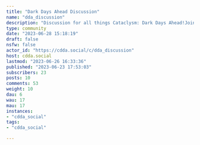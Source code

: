 ```yaml
---
title: "Dark Days Ahead Discussion" 
name: "dda_discussion"
description: "Discussion for all things Cataclysm: Dark Days Ahead!Join the discussion [using this guide](https://cdda.social/post/568)1. Be Nice - Pointless negativity, edginess, or discrimination will not be tolerated.2. No NSFW - No NSFW content is allowed. While CDDA deals with adult content, the intent is not to be erotic. Submissions that have excessive sexual themes may be removed at moderator discretion.3. Constructive Criticism - We encourage constructive criticism and feedback. However, avoid excessive or ongoing negativity that does not have any actionable or constructive elements. This gameplay element is imbalanced because it makes this other thing too difficult is fine. This change should be reverted, it's terrible is not.4. Stay On-topic - As this is a Lemmy dedicated to the game Cataclysm: Dark Days Ahead, the submissions should primarily focus on CDDA as a topic."
type: community
date: "2023-06-28 15:18:19"
draft: false
nsfw: false
actor_id: "https://cdda.social/c/dda_discussion"
host: cdda.social
lastmod: "2023-06-26 16:33:36"
published: "2023-06-23 17:53:03"
subscribers: 23
posts: 10
comments: 53
weight: 10
dau: 6
wau: 17
mau: 17
instances:
- "cdda_social"
tags: 
- "cdda_social"

---
```

